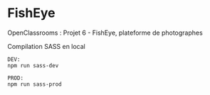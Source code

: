 # FishEye

OpenClassrooms : Projet 6 - FishEye, plateforme de photographes

Compilation SASS en local

```
DEV:
npm run sass-dev

PROD:
npm run sass-prod
```

